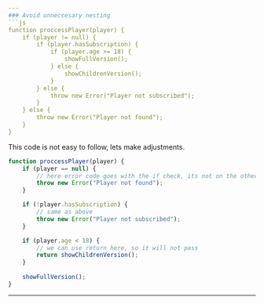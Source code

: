 ```yaml
---
### Avoid unneccesary nesting
```js
function proccessPlayer(player) {
    if (player != null) {
        if (player.hasSubscription) {
            if (player.age >= 18) {
                showFullVersion();
            } else {
                showChildrenVersion();
            }
        } else {
            throw new Error("Player not subscribed");
        }
    } else {
        throw new Error("Player not found");
    }
}
```
This code is not easy to follow, lets make adjustments.

```js
function proccessPlayer(player) {
    if (player == null) {
        // here error code goes with the if check, its not on the other side of the code
        throw new Error("Player not found"); 
    }

    if (!player.hasSubscription) {
        // same as above
        throw new Error("Player not subscribed");
    }

    if (player.age < 18) {
        // we can use return here, so it will not pass
        return showChildrenVersion();
    }
 
    showFullVersion();       
}
```

---
```


